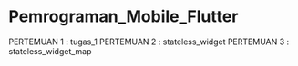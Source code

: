 # Pemrograman_Mobile_Flutter

PERTEMUAN 1 : tugas_1
PERTEMUAN 2 : stateless_widget
PERTEMUAN 3 : stateless_widget_map
